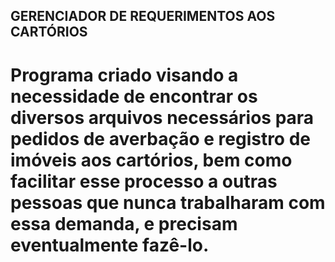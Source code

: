 ## GERENCIADOR DE REQUERIMENTOS AOS CARTÓRIOS

# Programa criado visando a necessidade de encontrar os diversos arquivos necessários para pedidos de averbação e registro de imóveis aos cartórios, bem como facilitar esse processo a outras pessoas que nunca trabalharam com essa demanda, e precisam eventualmente fazê-lo.


